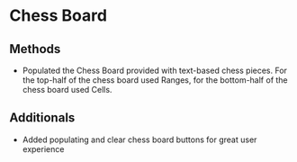 # Chess Board

## Methods

* Populated the Chess Board provided with text-based chess pieces. For the top-half of the chess board used Ranges, for the bottom-half of the chess board used Cells.

## Additionals

* Added populating and clear chess board buttons for great user experience
